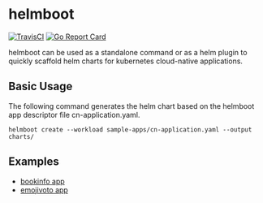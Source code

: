 # helmboot
[![TravisCI](https://travis-ci.com/faustoespinal/helmboot.svg?branch=main)](https://travis-ci.com/github/faustoespinal/helmboot)
[![Go Report Card](https://goreportcard.com/badge/github.com/faustoespinal/helmboot)](https://goreportcard.com/report/github.com/faustoespinal/helmboot)

helmboot can be used as a standalone command or as a helm plugin to quickly scaffold helm charts for kubernetes cloud-native applications.

## Basic Usage

The following command generates the helm chart based on the helmboot app descriptor file cn-application.yaml.
```
helmboot create --workload sample-apps/cn-application.yaml --output charts/
```

## Examples

- [bookinfo app](https://github.com/faustoespinal/helmboot/blob/main/sample-apps/bookinfo-app.yaml)
- [emojivoto app](https://github.com/faustoespinal/helmboot/blob/main/sample-apps/emojivoto-app.yaml)

